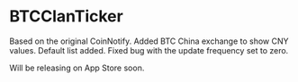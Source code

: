 BTCClanTicker
==========

Based on the original CoinNotify.
Added BTC China exchange to show CNY values.
Default list added.
Fixed bug with the update frequency set to zero.

Will be releasing on App Store soon.
